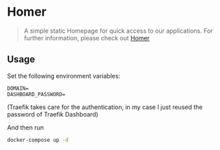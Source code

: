 # Homer

> A simple static Homepage for quick access to our applications. For further information, please check out [Homer](https://github.com/bastienwirtz/homer)

## Usage

Set the following environment variables:

```env
DOMAIN=
DASHBOARD_PASSWORD=
```

(Traefik takes care for the authentication, in my case I just reused the password of Traefik Dashboard)

And then run

```sh
docker-compose up -d
```
